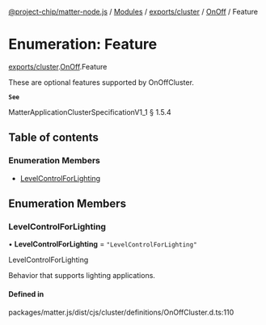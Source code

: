 [@project-chip/matter-node.js](../README.md) / [Modules](../modules.md) / [exports/cluster](../modules/exports_cluster.md) / [OnOff](../modules/exports_cluster.OnOff.md) / Feature

# Enumeration: Feature

[exports/cluster](../modules/exports_cluster.md).[OnOff](../modules/exports_cluster.OnOff.md).Feature

These are optional features supported by OnOffCluster.

**`See`**

MatterApplicationClusterSpecificationV1_1 § 1.5.4

## Table of contents

### Enumeration Members

- [LevelControlForLighting](exports_cluster.OnOff.Feature.md#levelcontrolforlighting)

## Enumeration Members

### LevelControlForLighting

• **LevelControlForLighting** = ``"LevelControlForLighting"``

LevelControlForLighting

Behavior that supports lighting applications.

#### Defined in

packages/matter.js/dist/cjs/cluster/definitions/OnOffCluster.d.ts:110

